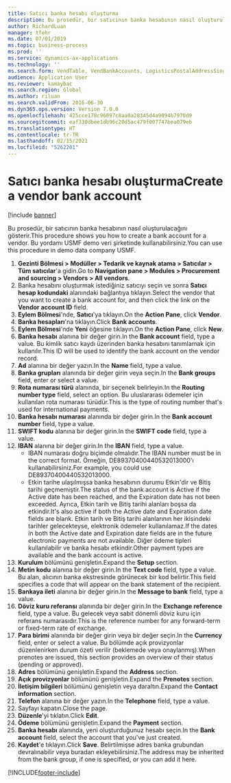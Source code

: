 ```yaml
---
title: Satıcı banka hesabı oluşturma
description: Bu prosedür, bir satıcının banka hesabının nasıl oluşturulacağını gösterir.
author: RichardLuan
manager: tfehr
ms.date: 07/01/2019
ms.topic: business-process
ms.prod: ''
ms.service: dynamics-ax-applications
ms.technology: ''
ms.search.form: VendTable, VendBankAccounts, LogisticsPostalAddressSingle
audience: Application User
ms.reviewer: kamaybac
ms.search.region: Global
ms.author: riluan
ms.search.validFrom: 2016-06-30
ms.dyn365.ops.version: Version 7.0.0
ms.openlocfilehash: 425cce178c96097c8aa0a28345d4a9094b7970d9
ms.sourcegitcommit: eaf330dbee1db96c20d5ac479f007747bea079eb
ms.translationtype: HT
ms.contentlocale: tr-TR
ms.lasthandoff: 02/15/2021
ms.locfileid: "5262201"
---
```

# <a name="create-a-vendor-bank-account"></a><span data-ttu-id="0ec94-103">Satıcı banka hesabı oluşturma</span><span class="sxs-lookup"><span data-stu-id="0ec94-103">Create a vendor bank account</span></span>

[!include [banner](../../includes/banner.md)]

<span data-ttu-id="0ec94-104">Bu prosedür, bir satıcının banka hesabının nasıl oluşturulacağını gösterir.</span><span class="sxs-lookup"><span data-stu-id="0ec94-104">This procedure shows you how to create a bank account for a vendor.</span></span> <span data-ttu-id="0ec94-105">Bu yordamı USMF demo veri şirketinde kullanabilirsiniz.</span><span class="sxs-lookup"><span data-stu-id="0ec94-105">You can use this procedure in demo data company USMF.</span></span>

1. <span data-ttu-id="0ec94-106">**Gezinti Bölmesi > Modüller > Tedarik ve kaynak atama > Satıcılar > Tüm satıcılar**'a gidin.</span><span class="sxs-lookup"><span data-stu-id="0ec94-106">Go to **Navigation pane > Modules > Procurement and sourcing > Vendors > All vendors**.</span></span>
2. <span data-ttu-id="0ec94-107">Banka hesabını oluşturmak istediğiniz satıcıyı seçin ve sonra **Satıcı hesap kodundaki** alanındaki bağlantıya tıklayın.</span><span class="sxs-lookup"><span data-stu-id="0ec94-107">Select the vendor that you want to create a bank account for, and then click the link on the **Vendor account ID** field.</span></span>
3. <span data-ttu-id="0ec94-108">**Eylem Bölmesi**'nde, **Satıcı**'ya tıklayın.</span><span class="sxs-lookup"><span data-stu-id="0ec94-108">On the **Action Pane**, click **Vendor**.</span></span>
4. <span data-ttu-id="0ec94-109">**Banka hesapları**'na tıklayın.</span><span class="sxs-lookup"><span data-stu-id="0ec94-109">Click **Bank accounts**.</span></span>
5. <span data-ttu-id="0ec94-110">**Eylem Bölmesi**'nde **Yeni** öğesine tıklayın.</span><span class="sxs-lookup"><span data-stu-id="0ec94-110">On the **Action Pane**, click **New**.</span></span>
6. <span data-ttu-id="0ec94-111">**Banka hesabı** alanına bir değer girin.</span><span class="sxs-lookup"><span data-stu-id="0ec94-111">In the **Bank account** field, type a value.</span></span> <span data-ttu-id="0ec94-112">Bu kimlik satıcı kaydı üzerinden banka hesabını tanımlamak için kullanılır.</span><span class="sxs-lookup"><span data-stu-id="0ec94-112">This ID will be used to identify the bank account on the vendor record.</span></span>  
7. <span data-ttu-id="0ec94-113">**Ad** alanına bir değer yazın.</span><span class="sxs-lookup"><span data-stu-id="0ec94-113">In the **Name** field, type a value.</span></span>
8. <span data-ttu-id="0ec94-114">**Banka grupları** alanında bir değer girin veya seçin.</span><span class="sxs-lookup"><span data-stu-id="0ec94-114">In the **Bank groups** field, enter or select a value.</span></span>
9. <span data-ttu-id="0ec94-115">**Rota numarası türü** alanında, bir seçenek belirleyin.</span><span class="sxs-lookup"><span data-stu-id="0ec94-115">In the **Routing number type** field, select an option.</span></span> <span data-ttu-id="0ec94-116">Bu uluslararası ödemeler için kullanılan rota numarası türüdür.</span><span class="sxs-lookup"><span data-stu-id="0ec94-116">This is the type of routing number that's used for international payments.</span></span>  
10. <span data-ttu-id="0ec94-117">**Banka hesabı numarası** alanında bir değer girin.</span><span class="sxs-lookup"><span data-stu-id="0ec94-117">In the **Bank account number** field, type a value.</span></span>
11. <span data-ttu-id="0ec94-118">**SWIFT kodu** alanına bir değer girin.</span><span class="sxs-lookup"><span data-stu-id="0ec94-118">In the **SWIFT code** field, type a value.</span></span>
12. <span data-ttu-id="0ec94-119">**IBAN** alanına bir değer girin.</span><span class="sxs-lookup"><span data-stu-id="0ec94-119">In the **IBAN** field, type a value.</span></span>
    - <span data-ttu-id="0ec94-120">IBAN numarası doğru biçimde olmalıdır.</span><span class="sxs-lookup"><span data-stu-id="0ec94-120">The IBAN number must be in the correct format.</span></span> <span data-ttu-id="0ec94-121">Örneğin, DE89370400440532013000'ı kullanabilirsiniz.</span><span class="sxs-lookup"><span data-stu-id="0ec94-121">For example, you could use DE89370400440532013000.</span></span>  
    - <span data-ttu-id="0ec94-122">Etkin tarihe ulaşılmışsa banka hesabının durumu Etkin'dir ve Bitiş tarihi geçmemiştir.</span><span class="sxs-lookup"><span data-stu-id="0ec94-122">The status of the bank account is Active if the Active date has been reached, and the Expiration date has not been exceeded.</span></span> <span data-ttu-id="0ec94-123">Ayrıca, Etkin tarih ve Bitiş tarihi alanları boşsa da etkindir.</span><span class="sxs-lookup"><span data-stu-id="0ec94-123">It's also active if both the Active date and Expiration date fields are blank.</span></span> <span data-ttu-id="0ec94-124">Etkin tarih ve Bitiş tarihi alanlarının her ikisindeki tarihler gelecekteyse, elektronik ödemeler kullanılamaz.</span><span class="sxs-lookup"><span data-stu-id="0ec94-124">If the dates in both the Active date and Expiration date fields are in the future electronic payments are not available.</span></span> <span data-ttu-id="0ec94-125">Diğer ödeme tipleri kullanılabilir ve banka hesabı etkindir.</span><span class="sxs-lookup"><span data-stu-id="0ec94-125">Other payment types are available and the bank account is active.</span></span>  
13. <span data-ttu-id="0ec94-126">**Kurulum** bölümünü genişletin.</span><span class="sxs-lookup"><span data-stu-id="0ec94-126">Expand the **Setup** section.</span></span>
14. <span data-ttu-id="0ec94-127">**Metin kodu** alanına bir değer girin.</span><span class="sxs-lookup"><span data-stu-id="0ec94-127">In the **Text code** field, type a value.</span></span> <span data-ttu-id="0ec94-128">Bu alan, alıcının banka ekstresinde görünecek bir kod belirtir.</span><span class="sxs-lookup"><span data-stu-id="0ec94-128">This field specifies a code that will appear on the bank statement of the recipient.</span></span>  
15. <span data-ttu-id="0ec94-129">**Bankaya ileti** alanına bir değer girin.</span><span class="sxs-lookup"><span data-stu-id="0ec94-129">In the **Message to bank** field, type a value.</span></span>
16. <span data-ttu-id="0ec94-130">**Döviz kuru referansı** alanında bir değer girin.</span><span class="sxs-lookup"><span data-stu-id="0ec94-130">In the **Exchange reference** field, type a value.</span></span> <span data-ttu-id="0ec94-131">Bu gelecek veya sabit dönemli döviz kuru için referans numarasıdır.</span><span class="sxs-lookup"><span data-stu-id="0ec94-131">This is the reference number for any forward-term or fixed-term rate of exchange.</span></span>
17. <span data-ttu-id="0ec94-132">**Para birimi** alanında bir değer girin veya bir değer seçin.</span><span class="sxs-lookup"><span data-stu-id="0ec94-132">In the **Currency** field, enter or select a value.</span></span> <span data-ttu-id="0ec94-133">Bu bölümde açık provizyonlar düzenlenirken durum özeti verilir (beklemede veya onaylanmış).</span><span class="sxs-lookup"><span data-stu-id="0ec94-133">When prenotes are issued, this section provides an overview of their status (pending or approved).</span></span>  
18. <span data-ttu-id="0ec94-134">**Adres** bölümünü genişletin.</span><span class="sxs-lookup"><span data-stu-id="0ec94-134">Expand the **Address** section.</span></span>
19. <span data-ttu-id="0ec94-135">**Açık provizyonlar** bölümünü genişletin.</span><span class="sxs-lookup"><span data-stu-id="0ec94-135">Expand the **Prenotes** section.</span></span>
20. <span data-ttu-id="0ec94-136">**İletişim bilgileri** bölümünü genişletin veya daraltın.</span><span class="sxs-lookup"><span data-stu-id="0ec94-136">Expand the **Contact information** section.</span></span>
21. <span data-ttu-id="0ec94-137">**Telefon** alanına bir değer yazın.</span><span class="sxs-lookup"><span data-stu-id="0ec94-137">In the **Telephone** field, type a value.</span></span>
22. <span data-ttu-id="0ec94-138">Sayfayı kapatın.</span><span class="sxs-lookup"><span data-stu-id="0ec94-138">Close the page.</span></span>
23. <span data-ttu-id="0ec94-139">**Düzenle**'yi tıklatın.</span><span class="sxs-lookup"><span data-stu-id="0ec94-139">Click **Edit**.</span></span>
24. <span data-ttu-id="0ec94-140">**Ödeme** bölümünü genişletin.</span><span class="sxs-lookup"><span data-stu-id="0ec94-140">Expand the **Payment** section.</span></span>
25. <span data-ttu-id="0ec94-141">**Banka hesabı** alanında, yeni oluşturduğunuz hesabı seçin.</span><span class="sxs-lookup"><span data-stu-id="0ec94-141">In the **Bank account** field, select the account that you've just created.</span></span>
26. <span data-ttu-id="0ec94-142">**Kaydet**'e tıklayın.</span><span class="sxs-lookup"><span data-stu-id="0ec94-142">Click **Save**.</span></span> <span data-ttu-id="0ec94-143">Belirtilmişse adres banka grubundan devralınabilir veya buradan ekleyebilirsiniz.</span><span class="sxs-lookup"><span data-stu-id="0ec94-143">The address may be inherited from the bank group, if one is specified, or you can add it here.</span></span>  



[!INCLUDE[footer-include](../../../includes/footer-banner.md)]